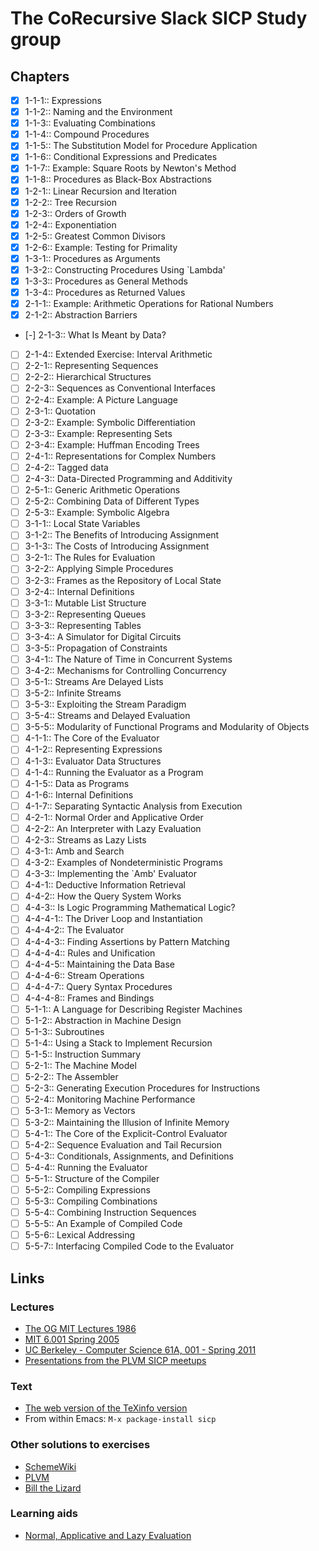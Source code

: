 # The CoRecursive Slack SICP Study group

## Chapters

 - [x] 1-1-1::            Expressions
 - [x] 1-1-2::            Naming and the Environment
 - [x] 1-1-3::            Evaluating Combinations
 - [x] 1-1-4::            Compound Procedures
 - [x] 1-1-5::            The Substitution Model for Procedure Application
 - [x] 1-1-6::            Conditional Expressions and Predicates
 - [x] 1-1-7::            Example: Square Roots by Newton's Method
 - [x] 1-1-8::            Procedures as Black-Box Abstractions
 - [x] 1-2-1::            Linear Recursion and Iteration
 - [x] 1-2-2::            Tree Recursion
 - [x] 1-2-3::            Orders of Growth
 - [x] 1-2-4::            Exponentiation
 - [x] 1-2-5::            Greatest Common Divisors
 - [x] 1-2-6::            Example: Testing for Primality
 - [x] 1-3-1::            Procedures as Arguments
 - [x] 1-3-2::            Constructing Procedures Using `Lambda'
 - [x] 1-3-3::            Procedures as General Methods
 - [x] 1-3-4::            Procedures as Returned Values
 - [x] 2-1-1::            Example: Arithmetic Operations for Rational Numbers
 - [x] 2-1-2::            Abstraction Barriers
 - [-] 2-1-3::            What Is Meant by Data?
 - [ ] 2-1-4::            Extended Exercise: Interval Arithmetic
 - [ ] 2-2-1::            Representing Sequences
 - [ ] 2-2-2::            Hierarchical Structures
 - [ ] 2-2-3::            Sequences as Conventional Interfaces
 - [ ] 2-2-4::            Example: A Picture Language
 - [ ] 2-3-1::            Quotation
 - [ ] 2-3-2::            Example: Symbolic Differentiation
 - [ ] 2-3-3::            Example: Representing Sets
 - [ ] 2-3-4::            Example: Huffman Encoding Trees
 - [ ] 2-4-1::            Representations for Complex Numbers
 - [ ] 2-4-2::            Tagged data
 - [ ] 2-4-3::            Data-Directed Programming and Additivity
 - [ ] 2-5-1::            Generic Arithmetic Operations
 - [ ] 2-5-2::            Combining Data of Different Types
 - [ ] 2-5-3::            Example: Symbolic Algebra
 - [ ] 3-1-1::            Local State Variables
 - [ ] 3-1-2::            The Benefits of Introducing Assignment
 - [ ] 3-1-3::            The Costs of Introducing Assignment
 - [ ] 3-2-1::            The Rules for Evaluation
 - [ ] 3-2-2::            Applying Simple Procedures
 - [ ] 3-2-3::            Frames as the Repository of Local State
 - [ ] 3-2-4::            Internal Definitions
 - [ ] 3-3-1::            Mutable List Structure
 - [ ] 3-3-2::            Representing Queues
 - [ ] 3-3-3::            Representing Tables
 - [ ] 3-3-4::            A Simulator for Digital Circuits
 - [ ] 3-3-5::            Propagation of Constraints
 - [ ] 3-4-1::            The Nature of Time in Concurrent Systems
 - [ ] 3-4-2::            Mechanisms for Controlling Concurrency
 - [ ] 3-5-1::            Streams Are Delayed Lists
 - [ ] 3-5-2::            Infinite Streams
 - [ ] 3-5-3::            Exploiting the Stream Paradigm
 - [ ] 3-5-4::            Streams and Delayed Evaluation
 - [ ] 3-5-5::            Modularity of Functional Programs and Modularity of Objects
 - [ ] 4-1-1::            The Core of the Evaluator
 - [ ] 4-1-2::            Representing Expressions
 - [ ] 4-1-3::            Evaluator Data Structures
 - [ ] 4-1-4::            Running the Evaluator as a Program
 - [ ] 4-1-5::            Data as Programs
 - [ ] 4-1-6::            Internal Definitions
 - [ ] 4-1-7::            Separating Syntactic Analysis from Execution
 - [ ] 4-2-1::            Normal Order and Applicative Order
 - [ ] 4-2-2::            An Interpreter with Lazy Evaluation
 - [ ] 4-2-3::            Streams as Lazy Lists
 - [ ] 4-3-1::            Amb and Search
 - [ ] 4-3-2::            Examples of Nondeterministic Programs
 - [ ] 4-3-3::            Implementing the `Amb' Evaluator
 - [ ] 4-4-1::            Deductive Information Retrieval
 - [ ] 4-4-2::            How the Query System Works
 - [ ] 4-4-3::            Is Logic Programming Mathematical Logic?
 - [ ] 4-4-4-1::          The Driver Loop and Instantiation
 - [ ] 4-4-4-2::          The Evaluator
 - [ ] 4-4-4-3::          Finding Assertions by Pattern Matching
 - [ ] 4-4-4-4::          Rules and Unification
 - [ ] 4-4-4-5::          Maintaining the Data Base
 - [ ] 4-4-4-6::          Stream Operations
 - [ ] 4-4-4-7::          Query Syntax Procedures
 - [ ] 4-4-4-8::          Frames and Bindings
 - [ ] 5-1-1::            A Language for Describing Register Machines
 - [ ] 5-1-2::            Abstraction in Machine Design
 - [ ] 5-1-3::            Subroutines
 - [ ] 5-1-4::            Using a Stack to Implement Recursion
 - [ ] 5-1-5::            Instruction Summary
 - [ ] 5-2-1::            The Machine Model
 - [ ] 5-2-2::            The Assembler
 - [ ] 5-2-3::            Generating Execution Procedures for Instructions
 - [ ] 5-2-4::            Monitoring Machine Performance
 - [ ] 5-3-1::            Memory as Vectors
 - [ ] 5-3-2::            Maintaining the Illusion of Infinite Memory
 - [ ] 5-4-1::            The Core of the Explicit-Control Evaluator
 - [ ] 5-4-2::            Sequence Evaluation and Tail Recursion
 - [ ] 5-4-3::            Conditionals, Assignments, and Definitions
 - [ ] 5-4-4::            Running the Evaluator
 - [ ] 5-5-1::            Structure of the Compiler
 - [ ] 5-5-2::            Compiling Expressions
 - [ ] 5-5-3::            Compiling Combinations
 - [ ] 5-5-4::            Combining Instruction Sequences
 - [ ] 5-5-5::            An Example of Compiled Code
 - [ ] 5-5-6::            Lexical Addressing
 - [ ] 5-5-7::            Interfacing Compiled Code to the Evaluator

## Links

### Lectures

 - [The OG MIT Lectures 1986](https://www.youtube.com/playlist?list=PLE18841CABEA24090)
 - [MIT 6.001 Spring 2005](https://ocw.mit.edu/courses/electrical-engineering-and-computer-science/6-001-structure-and-interpretation-of-computer-programs-spring-2005/video-lectures/)
 - [UC Berkeley - Computer Science 61A, 001 - Spring 2011](https://archive.org/details/ucberkeley-webcast-PL3E89002AA9B9879E)
 - [Presentations from the PLVM SICP meetups](https://youtube.com/playlist?list=PLVFrD1dmDdvdvWFK8brOVNL7bKHpE-9w0)

### Text

 - [The web version of the TeXinfo version](https://sarabander.github.io/sicp/)
 - From within Emacs: `M-x package-install sicp`

### Other solutions to exercises

 - [SchemeWiki](http://community.schemewiki.org/?SICP-Solutions)
 - [PLVM](https://github.com/codereport/SICP-2020)
 - [Bill the Lizard](https://billthelizard.blogspot.com/search/label/sicp)

### Learning aids
 - [Normal, Applicative and Lazy Evaluation](https://sookocheff.com/post/fp/evaluating-lambda-expressions/)
